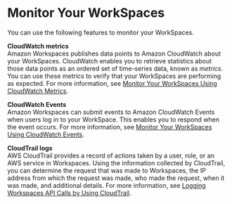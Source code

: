 # Monitor Your WorkSpaces<a name="amazon-workspaces-monitoring"></a>

You can use the following features to monitor your WorkSpaces\.

**CloudWatch metrics**  
Amazon Workspaces publishes data points to Amazon CloudWatch about your WorkSpaces\. CloudWatch enables you to retrieve statistics about those data points as an ordered set of time\-series data, known as *metrics*\. You can use these metrics to verify that your WorkSpaces are performing as expected\. For more information, see [Monitor Your WorkSpaces Using CloudWatch Metrics](cloudwatch-metrics.md)\.

**CloudWatch Events**  
Amazon Workspaces can submit events to Amazon CloudWatch Events when users log in to your WorkSpace\. This enables you to respond when the event occurs\. For more information, see [Monitor Your WorkSpaces Using CloudWatch Events](cloudwatch-events.md)\.

**CloudTrail logs**  
AWS CloudTrail provides a record of actions taken by a user, role, or an AWS service in Workspaces\. Using the information collected by CloudTrail, you can determine the request that was made to Workspaces, the IP address from which the request was made, who made the request, when it was made, and additional details\. For more information, see [Logging Workspaces API Calls by Using CloudTrail](https://docs.aws.amazon.com/workspaces/latest/api/cloudtrail_logging.html)\.